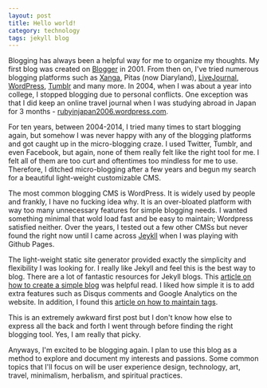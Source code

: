 ```yaml
---
layout: post
title: Hello world!
category: technology
tags: jekyll blog
---
```


Blogging has always been a helpful way for me to organize my thoughts. My first blog was created on [Blogger](http://www.blogger.com) in 2001. From then on, I've tried numerous blogging platforms such as [Xanga](http://xanga.com/), Pitas (now Diaryland), [LiveJournal](http://www.livejournal.com/), [WordPress](https://wordpress.com/), [Tumblr](https://www.tumblr.com/) and many more. In 2004, when I was about a year into college, I stopped blogging due to personal conflicts. One exception was that I did keep an online travel journal when I was studying abroad in Japan for 3 months - [rubyinjapan2006.wordpress.com](http://rubyinjapan2006.wordpress.com).

For ten years, between 2004-2014, I tried many times to start blogging again, but somehow I was never happy with any of the blogging platforms and got caught up in the micro-blogging craze. I used Twitter, Tumblr, and even Facebook, but again, none of them really felt like the right tool for me. I felt all of them are too curt and oftentimes too mindless for me to use. Therefore, I ditched micro-blogging after a few years and begun my search for a beautiful light-weight customizable CMS.

The most common blogging CMS is WordPress. It is widely used by people and frankly, I have no fucking idea why. It is an over-bloated platform with way too many unnecessary features for simple blogging needs. I wanted something minimal that wold load fast and be easy to maintain; Wordpress satisfied neither. Over the years, I tested out a few other CMSs but never found the right now until I came across [Jeykll](http://jekyllrb.com/) when I was playing with Github Pages. 

The light-weight static site generator provided exactly the simplicity and flexibility I was looking for. I really like Jekyll and feel this is the best way to blog. There are a lot of fantastic resources for Jekyll blogs. This [article on how to create a simple blog](http://joshualande.com/jekyll-github-pages-poole/) was helpful read. I liked how simple it is to add extra features such as Disqus comments and Google Analytics on the website. In addition, I found this [article on how to maintain tags](http://charliepark.org/tags-in-jekyll/). 

This is an extremely awkward first post but I don't know how else to express all the back and forth I went through before finding the right blogging tool. Yes, I am really that picky.  

Anyways, I'm excited to be blogging again. I plan to use this blog as a method to explore and document my interests and passions. Some common topics that I'll focus on will be user experience design, technology, art, travel, minimalism, herbalism, and spiritual practices. 